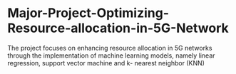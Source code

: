 # Major-Project-Optimizing-Resource-allocation-in-5G-Network
The project focuses on enhancing resource allocation in 5G networks through the implementation of machine learning models, namely linear regression, support vector machine and k- nearest neighbor (KNN)
